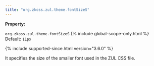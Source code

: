 ```yaml
---
title: "org.zkoss.zul.theme.fontSizeS"
---
```


**Property:**

`org.zkoss.zul.theme.fontSizeS`
{% include global-scope-only.html %}
Default: `11px`

{% include supported-since.html version="3.6.0" %}

It specifies the size of the smaller font used in the ZUL CSS file.
